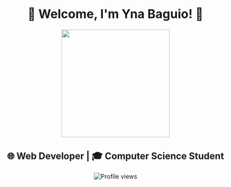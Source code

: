 <h1 align="center">🌟 Welcome, I'm Yna Baguio! 🌟</h1>

<p align="center">
  <img src="https://media.giphy.com/media/H1jSPXCJmo8AZi3gdP/giphy.gif" width="250">
</p>

<h2 align="center">🌐 Web Developer | 🎓 Computer Science Student </h2>


<p align="center">
  <img src="https://komarev.com/ghpvc/?username=shainabaguio&style=flat-square&color=brightgreen" alt="Profile views">
</p>
